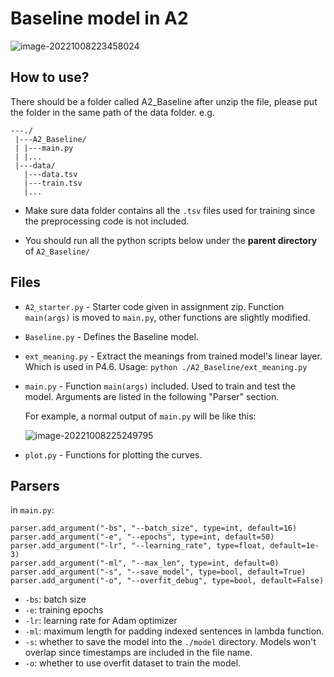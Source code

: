 # Baseline model in A2

![image-20221008223458024](Readme.assets/image-20221008223458024.png)

## How to use?

There should be a folder called A2_Baseline after unzip the file, please put the folder in the same path of the data folder. e.g.

```
---./
 |---A2_Baseline/
 | |---main.py
 | |...
 |---data/
   |---data.tsv
   |---train.tsv
   |...
```

* Make sure data folder contains all the `.tsv` files used for training since the preprocessing code is not included.

* You should run all the python scripts below under the **parent directory** of `A2_Baseline/`

## Files

* `A2_starter.py` - Starter code given in assignment zip. Function `main(args)` is moved to `main.py`, other functions are slightly modified.

* `Baseline.py` - Defines the Baseline model.

* `ext_meaning.py` - Extract the meanings from trained model's linear layer. Which is used in P4.6. Usage: `python ./A2_Baseline/ext_meaning.py`

* `main.py` - Function `main(args)` included. Used to train and test the model. Arguments are listed in the following "Parser" section.

  For example, a normal output of `main.py` will be like this:

  ![image-20221008225249795](Readme.assets/image-20221008225249795.png)

* `plot.py` - Functions for plotting the curves.

## Parsers

in `main.py`:

```
parser.add_argument("-bs", "--batch_size", type=int, default=16)
parser.add_argument("-e", "--epochs", type=int, default=50)
parser.add_argument("-lr", "--learning_rate", type=float, default=1e-3)
parser.add_argument("-ml", "--max_len", type=int, default=0)
parser.add_argument("-s", "--save_model", type=bool, default=True)
parser.add_argument("-o", "--overfit_debug", type=bool, default=False)
```

* `-bs`: batch size
* `-e`: training epochs
* `-lr`: learning rate for Adam optimizer
* `-ml`: maximum length for padding indexed sentences in lambda function.
* `-s`: whether to save the model into the `./model` directory. Models won't overlap since timestamps are included in the file name.
* `-o`: whether to use overfit dataset to train the model. 